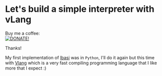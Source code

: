 # Let's build a simple interpreter with vLang

Buy me a coffee:   
[![DONATE!](http://www.pngall.com/wp-content/uploads/2016/05/PayPal-Donate-Button-PNG-File-180x100.png)](https://www.paypal.com/donate/?hosted_button_id=LXQYXFP77AD2G) 

Thanks!

My first implementation of [lbasi](https://ruslanspivak.com/lsbasi-part1/) was in `Python`, I'll do it again but this time with [Vlang](https://vlang.io/) which is a very fast compiling programming language that I like more that I expect :)
